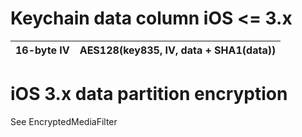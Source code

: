 # Keychain data column iOS <= 3.x #

| 16-byte IV | AES128(key835, IV, data + SHA1(data)) |
|:-----------|:--------------------------------------|

# iOS 3.x data partition encryption #

See EncryptedMediaFilter